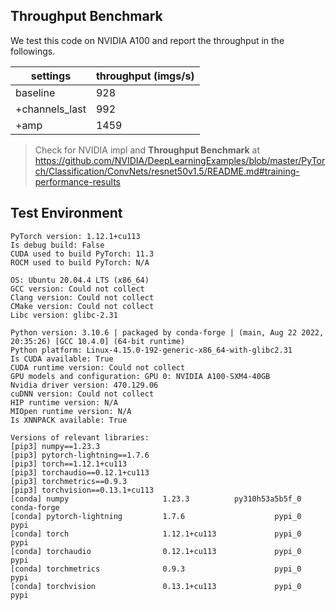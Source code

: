 ## Throughput Benchmark
We test this code on NVIDIA A100 and report the throughput in the followings.

| settings | throughput (imgs/s) |
| --- | --- |
| baseline | 928 |
| +channels_last | 992 |
| +amp | 1459 |

> Check for NVIDIA impl and **Throughput Benchmark** at https://github.com/NVIDIA/DeepLearningExamples/blob/master/PyTorch/Classification/ConvNets/resnet50v1.5/README.md#training-performance-results

## Test Environment

```
PyTorch version: 1.12.1+cu113
Is debug build: False
CUDA used to build PyTorch: 11.3
ROCM used to build PyTorch: N/A

OS: Ubuntu 20.04.4 LTS (x86_64)
GCC version: Could not collect
Clang version: Could not collect
CMake version: Could not collect
Libc version: glibc-2.31

Python version: 3.10.6 | packaged by conda-forge | (main, Aug 22 2022, 20:35:26) [GCC 10.4.0] (64-bit runtime)
Python platform: Linux-4.15.0-192-generic-x86_64-with-glibc2.31
Is CUDA available: True
CUDA runtime version: Could not collect
GPU models and configuration: GPU 0: NVIDIA A100-SXM4-40GB
Nvidia driver version: 470.129.06
cuDNN version: Could not collect
HIP runtime version: N/A
MIOpen runtime version: N/A
Is XNNPACK available: True

Versions of relevant libraries:
[pip3] numpy==1.23.3
[pip3] pytorch-lightning==1.7.6
[pip3] torch==1.12.1+cu113
[pip3] torchaudio==0.12.1+cu113
[pip3] torchmetrics==0.9.3
[pip3] torchvision==0.13.1+cu113
[conda] numpy                     1.23.3          py310h53a5b5f_0    conda-forge
[conda] pytorch-lightning         1.7.6                    pypi_0    pypi
[conda] torch                     1.12.1+cu113             pypi_0    pypi
[conda] torchaudio                0.12.1+cu113             pypi_0    pypi
[conda] torchmetrics              0.9.3                    pypi_0    pypi
[conda] torchvision               0.13.1+cu113             pypi_0    pypi
```